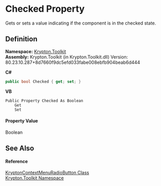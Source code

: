 # Checked Property


Gets or sets a value indicating if the component is in the checked state.



## Definition
**Namespace:** <a href="79d2eac2-21f4-54ff-7552-b20c33c30600.md">Krypton.Toolkit</a>  
**Assembly:** Krypton.Toolkit (in Krypton.Toolkit.dll) Version: 80.23.10.287+8d7660f9dc5efd033fabe008ebfb904beab6d444

**C#**
``` C#
public bool Checked { get; set; }
```
**VB**
``` VB
Public Property Checked As Boolean
	Get
	Set
```



#### Property Value
Boolean

## See Also


#### Reference
<a href="fe997c3d-8d4d-e7be-bfb9-bde5d3644045.md">KryptonContextMenuRadioButton Class</a>  
<a href="79d2eac2-21f4-54ff-7552-b20c33c30600.md">Krypton.Toolkit Namespace</a>  
